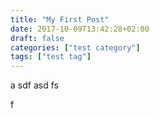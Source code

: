 ```yaml
---
title: "My First Post"
date: 2017-10-09T13:42:28+02:00
draft: false
categories: ["test category"]
tags: ["test tag"]
---
```

a
sdf
asd
fs

f

